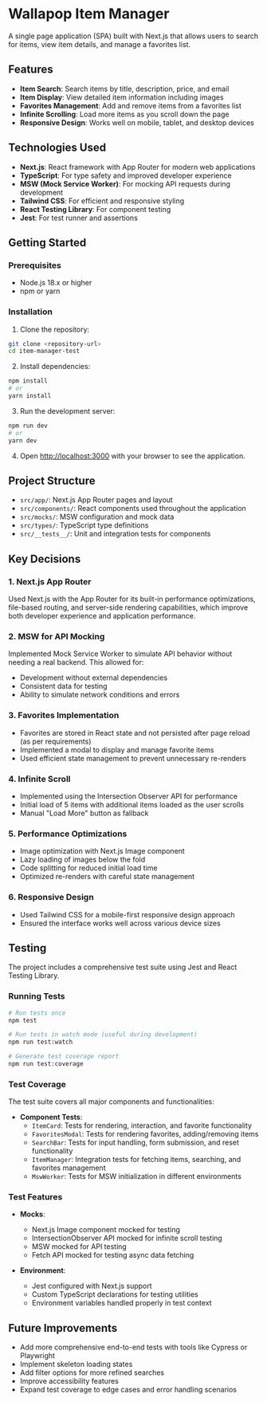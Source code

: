 # Wallapop Item Manager

A single page application (SPA) built with Next.js that allows users to search for items, view item details, and manage a favorites list.

## Features

- **Item Search**: Search items by title, description, price, and email
- **Item Display**: View detailed item information including images
- **Favorites Management**: Add and remove items from a favorites list
- **Infinite Scrolling**: Load more items as you scroll down the page
- **Responsive Design**: Works well on mobile, tablet, and desktop devices

## Technologies Used

- **Next.js**: React framework with App Router for modern web applications
- **TypeScript**: For type safety and improved developer experience
- **MSW (Mock Service Worker)**: For mocking API requests during development
- **Tailwind CSS**: For efficient and responsive styling
- **React Testing Library**: For component testing
- **Jest**: For test runner and assertions

## Getting Started

### Prerequisites

- Node.js 18.x or higher
- npm or yarn

### Installation

1. Clone the repository:
```bash
git clone <repository-url>
cd item-manager-test
```

2. Install dependencies:
```bash
npm install
# or
yarn install
```

3. Run the development server:
```bash
npm run dev
# or
yarn dev
```

4. Open [http://localhost:3000](http://localhost:3000) with your browser to see the application.

## Project Structure

- `src/app/`: Next.js App Router pages and layout
- `src/components/`: React components used throughout the application
- `src/mocks/`: MSW configuration and mock data
- `src/types/`: TypeScript type definitions
- `src/__tests__/`: Unit and integration tests for components

## Key Decisions

### 1. Next.js App Router

Used Next.js with the App Router for its built-in performance optimizations, file-based routing, and server-side rendering capabilities, which improve both developer experience and application performance.

### 2. MSW for API Mocking

Implemented Mock Service Worker to simulate API behavior without needing a real backend. This allowed for:
- Development without external dependencies
- Consistent data for testing
- Ability to simulate network conditions and errors

### 3. Favorites Implementation

- Favorites are stored in React state and not persisted after page reload (as per requirements)
- Implemented a modal to display and manage favorite items
- Used efficient state management to prevent unnecessary re-renders

### 4. Infinite Scroll

- Implemented using the Intersection Observer API for performance
- Initial load of 5 items with additional items loaded as the user scrolls
- Manual "Load More" button as fallback

### 5. Performance Optimizations

- Image optimization with Next.js Image component
- Lazy loading of images below the fold
- Code splitting for reduced initial load time
- Optimized re-renders with careful state management

### 6. Responsive Design

- Used Tailwind CSS for a mobile-first responsive design approach
- Ensured the interface works well across various device sizes

## Testing

The project includes a comprehensive test suite using Jest and React Testing Library.

### Running Tests

```bash
# Run tests once
npm test

# Run tests in watch mode (useful during development)
npm run test:watch

# Generate test coverage report
npm run test:coverage
```

### Test Coverage

The test suite covers all major components and functionalities:

- **Component Tests**:
  - `ItemCard`: Tests for rendering, interaction, and favorite functionality
  - `FavoritesModal`: Tests for rendering favorites, adding/removing items
  - `SearchBar`: Tests for input handling, form submission, and reset functionality
  - `ItemManager`: Integration tests for fetching items, searching, and favorites management
  - `MswWorker`: Tests for MSW initialization in different environments

### Test Features

- **Mocks**:
  - Next.js Image component mocked for testing
  - IntersectionObserver API mocked for infinite scroll testing
  - MSW mocked for API testing
  - Fetch API mocked for testing async data fetching

- **Environment**:
  - Jest configured with Next.js support
  - Custom TypeScript declarations for testing utilities
  - Environment variables handled properly in test context

## Future Improvements

- Add more comprehensive end-to-end tests with tools like Cypress or Playwright
- Implement skeleton loading states
- Add filter options for more refined searches
- Improve accessibility features
- Expand test coverage to edge cases and error handling scenarios
